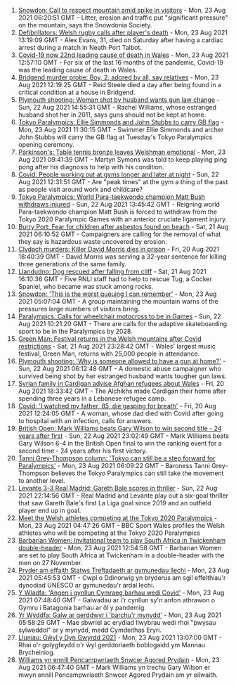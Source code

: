 1. [Snowdon: Call to respect mountain amid spike in visitors](https://www.bbc.co.uk/news/uk-wales-58283816) - Mon, 23 Aug 2021 06:20:51 GMT - Litter, erosion and traffic put "significant pressure" on the mountain, says the Snowdonia Society.
2. [Defibrillators: Welsh rugby calls after player's death](https://www.bbc.co.uk/news/uk-wales-58302827) - Mon, 23 Aug 2021 13:19:09 GMT - Alex Evans, 31, died on Saturday after having a cardiac arrest during a match in Neath Port Talbot.
3. [Covid-19 now 22nd leading cause of death in Wales](https://www.bbc.co.uk/news/uk-wales-58304855) - Mon, 23 Aug 2021 12:57:10 GMT - For six of the last 16 months of the pandemic, Covid-19 was the leading cause of death in Wales.
4. [Bridgend murder probe: Boy, 2, adored by all, say relatives](https://www.bbc.co.uk/news/uk-wales-58305253) - Mon, 23 Aug 2021 12:19:25 GMT - Reid Steele died a day after being found in a critical condition at a house in Bridgend.
5. [Plymouth shooting: Woman shot by husband wants gun law change](https://www.bbc.co.uk/news/uk-wales-58283811) - Sun, 22 Aug 2021 14:55:31 GMT - Rachel Williams, whose estranged husband shot her in 2011, says guns should not be kept at home.
6. [Tokyo Paralympics: Ellie Simmonds and John Stubbs to carry GB flag](https://www.bbc.co.uk/sport/disability-sport/58303759) - Mon, 23 Aug 2021 11:30:15 GMT - Swimmer Ellie Simmonds and archer John Stubbs will carry the GB flag at Tuesday's Tokyo Paralympics opening ceremony.
7. [Parkinson's: Table tennis bronze leaves Welshman emotional](https://www.bbc.co.uk/news/uk-wales-58303655) - Mon, 23 Aug 2021 09:41:39 GMT - Martyn Symons was told to keep playing ping pong after his diagnosis to help with his condition.
8. [Covid: People working out at gyms longer and later at night](https://www.bbc.co.uk/news/uk-wales-58260865) - Sun, 22 Aug 2021 12:31:51 GMT - Are "peak times" at the gym a thing of the past as people visit around work and childcare?
9. [Tokyo Paralympics: World Para-taekwondo champion Matt Bush withdraws injured](https://www.bbc.co.uk/sport/disability-sport/58299215) - Sun, 22 Aug 2021 13:45:42 GMT - Reigning world Para-taekwondo champion Matt Bush is forced to withdraw from the Tokyo 2020 Paralympic Games with an anterior cruciate ligament injury.
10. [Burry Port: Fear for children after asbestos found on beach](https://www.bbc.co.uk/news/uk-wales-58144670) - Sat, 21 Aug 2021 06:10:52 GMT - Campaigners are calling for the removal of what they say is hazardous waste uncovered by erosion.
11. [Clydach murders: Killer David Morris dies in prison](https://www.bbc.co.uk/news/uk-wales-58285620) - Fri, 20 Aug 2021 18:40:39 GMT - David Morris was serving a 32-year sentence for killing three generations of the same family.
12. [Llandudno: Dog rescued after falling from cliff](https://www.bbc.co.uk/news/uk-wales-58294146) - Sat, 21 Aug 2021 16:10:36 GMT - Five RNLI staff had to help to rescue Tug, a Cocker Spaniel, who became was stuck among rocks.
13. [Snowdon: 'This is the worst queuing I can remember'](https://www.bbc.co.uk/news/uk-wales-58284171) - Mon, 23 Aug 2021 05:07:04 GMT - A group maintaining the mountain warns of the pressures large numbers of visitors bring.
14. [Paralympics: Calls for wheelchair motocross to be in Games](https://www.bbc.co.uk/news/uk-england-manchester-58297582) - Sun, 22 Aug 2021 10:21:20 GMT - There are calls for the adaptive skateboarding sport to be in the Paralympics by 2028.
15. [Green Man: Festival returns in the Welsh mountains after Covid restrictions](https://www.bbc.co.uk/news/entertainment-arts-58282999) - Sat, 21 Aug 2021 23:28:42 GMT - Wales' largest music festival, Green Man, returns with 25,000 people in attendance.
16. [Plymouth shooting: 'Why is someone allowed to have a gun at home?'](https://www.bbc.co.uk/news/uk-wales-58283814) - Sun, 22 Aug 2021 06:12:48 GMT - A domestic abuse campaigner who survived being shot by her estranged husband wants tougher gun laws.
17. [Syrian family in Cardigan advise Afghan refugees about Wales](https://www.bbc.co.uk/news/uk-wales-58285615) - Fri, 20 Aug 2021 18:33:42 GMT - The Alchikhs made Cardigan their home after spending three years in a Lebanese refugee camp.
18. [Covid: 'I watched my father, 85, die gasping for breath'](https://www.bbc.co.uk/news/uk-wales-58278351) - Fri, 20 Aug 2021 12:24:05 GMT - A woman, whose dad died with Covid after going to hospital with an infection, calls for answers.
19. [British Open: Mark Williams beats Gary Wilson to win second title - 24 years after first](https://www.bbc.co.uk/sport/snooker/58301127) - Sun, 22 Aug 2021 23:02:49 GMT - Mark Williams beats Gary Wilson 6-4 in the British Open final to win the ranking event for a second time - 24 years after his first victory.
20. [Tanni Grey-Thompson column: 'Tokyo can still be a step forward for Paralympics'](https://www.bbc.co.uk/sport/disability-sport/58266243) - Mon, 23 Aug 2021 06:09:22 GMT - Baroness Tanni Grey-Thompson believes the Tokyo Paralympics can still take the movement to another level.
21. [Levante 3-3 Real Madrid: Gareth Bale scores in thriller](https://www.bbc.co.uk/sport/football/58300956) - Sun, 22 Aug 2021 22:14:56 GMT - Real Madrid and Levante play out a six-goal thriller that saw Gareth Bale's first La Liga goal since 2019 and an outfield player end up in goal.
22. [Meet the Welsh athletes competing at the Tokyo 2020 Paralympics](https://www.bbc.co.uk/sport/disability-sport/58292355) - Mon, 23 Aug 2021 04:47:26 GMT - BBC Sport Wales profiles the Welsh athletes who will be competing at the Tokyo 2020 Paralympics
23. [Barbarian Women: Invitational team to play South Africa in Twickenham double-header](https://www.bbc.co.uk/sport/rugby-union/58303562) - Mon, 23 Aug 2021 12:54:58 GMT - Barbarian Women are set to play South Africa at Twickenham in a double-header with the men on 27 November.
24. [Pryder am effaith Statws Treftadaeth ar gymunedau llechi](https://www.bbc.co.uk/newyddion/58235400) - Mon, 23 Aug 2021 05:45:53 GMT - Cwpl o Ddinorwig yn bryderus am sgil effeithiau'r dynodiad UNESCO ar gymunedau'r ardal lechi.
25. [Y Wladfa: 'Angen i gynllun Cymraeg barhau wedi Covid'](https://www.bbc.co.uk/newyddion/58299397) - Mon, 23 Aug 2021 07:48:40 GMT - Galwadau ar i'r cynllun sy'n anfon athrawon o Gymru i Batagonia barhau ar ôl y pandemig.
26. [Yr Wyddfa: Galw ar gerddwyr i 'barchu'r mynydd'](https://www.bbc.co.uk/newyddion/58299396) - Mon, 23 Aug 2021 05:58:29 GMT - Mae sbwriel ac erydiad llwybrau wedi rhoi "pwysau sylweddol" ar y mynydd, medd Cymdeithas Eryri.
27. [Lluniau: Gŵyl y Dyn Gwyrdd 2021](https://www.bbc.co.uk/newyddion/58305385) - Mon, 23 Aug 2021 13:07:00 GMT - Rhai o'r golygfeydd o'r ŵyl gerddoriaeth boblogaidd ym Mannau Brycheiniog.
28. [Williams yn ennill Pencampwriaeth Snwcer Agored Prydain](https://www.bbc.co.uk/newyddion/58302742) - Mon, 23 Aug 2021 06:47:40 GMT - Mark Williams yn trechu Gary Wilson er mwyn ennill Pencampwriaeth Snwcer Agored Prydain am yr eilwaith.
